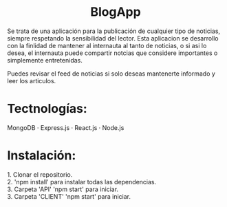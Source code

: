 <h1 align='center'>BlogApp</h1>

Se trata de una aplicación para la publicación de cualquier tipo de noticias, siempre respetando la sensibilidad del lector. 
Esta aplicacion se desarrollo con la finlidad de mantener al internauta al tanto de noticias, o si asi lo desea, el internauta puede compartir notcias que considere importantes o simplemente entretenidas. 

Puedes revisar el feed de noticias si solo deseas mantenerte informado y leer los articulos. 

<h1>Tectnologías:</h1>
 MongoDB · Express.js · React.js · Node.js

 <h1>Instalación: </h1>
1. Clonar el repositorio. <br />
2. 'npm install' para instalar todas las dependencias. <br />
3. Carpeta 'API' 'npm start' para iniciar. <br />
3. Carpeta 'CLIENT' 'npm start' para iniciar. 
